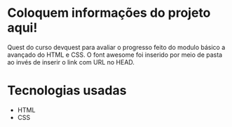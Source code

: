# Coloquem informações do projeto aqui!

Quest do curso devquest para avaliar o progresso feito do modulo básico a avançado do HTML e CSS. O font awesome foi inserido por meio de pasta ao invés de inserir o link com URL no HEAD.

# Tecnologias usadas

- HTML
- CSS